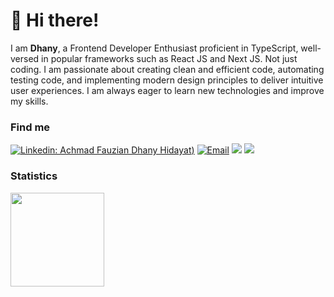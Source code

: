 # 👋 Hi there!

I am **Dhany**, a Frontend Developer Enthusiast proficient in TypeScript, well-versed in popular frameworks such as React JS and Next JS. Not just coding. I am passionate about creating clean and efficient code, automating testing code, and implementing modern design principles to deliver intuitive user experiences. I am always eager to learn new technologies and improve my skills.

### Find me

[![Linkedin: Achmad Fauzian Dhany Hidayat](https://img.shields.io/badge/Achmad%20Fauzian%20Dhany%20Hidayat?style=flat-square&logo=Linkedin&logoColor=blue&labelColor=white&color=blue&link=https%3A%2F%2Fwww.linkedin.com%2Fin%2Ffauziandhany%2F
))](https://www.linkedin.com/in/fauziandhany/)
<a href="mailto:dhanyh86@gmail.com"><img alt="Email" src="https://img.shields.io/badge/Email-dhanyh86-blue?style=flat-square&logo=email"></a>
[![](https://komarev.com/ghpvc/?username=dj1samsoe&color=blue&label=Profile%20Views)](https://github.com/dj1samsoe/dj1samsoe)
[![](https://img.shields.io/github/followers/dj1samsoe?label=GitHub%20Followers)](https://github.com/dj1samsoe)


### Statistics

<div>
  <img height="150" src="https://github-readme-stats.vercel.app/api/top-langs/?username=dj1samsoe&layout=compact&theme=react&hide=php&langs_count=6" />
</div>
